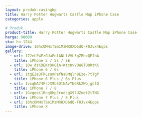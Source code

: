```yaml
---
layout: produk-casinghp
title: Harry Potter Hogwarts Castle Map iPhone Case
categories: apple

# Produk
product-title: Harry Potter Hogwarts Castle Map iPhone Case
harga: 90000
sku: hn-1244
image-drive: 10hcOMHxTSm1MzMRUXD6dQ-F0Jvx4Eqps
gallery:
  - url: 172eLP4EzGUaEnlANLlVVL3gZBhcQEJhA
    title: iPhone 5 / 5s / SE
  - url: 1Dw_dsKDEKrDHGiA-KtcnvV0W8T0ORtKK
    title: iPhone 6 / 6s
  - url: 1tgEZe3FkLzamPefNa0Mqln8Eze-7tTgP
    title: iPhone 6 Plus / 6s Plus
  - url: 1vxqNA74FrJX9bSOtNAvYNGRk2Wo_gdlQ
    title: iPhone 7 / 8
  - url: 1Gvgeei1Rnq8hpErudcgX97UZmet2tTNG
    title: iPhone 7 Plus / 8 Plus
  - url: 10hcOMHxTSm1MzMRUXD6dQ-F0Jvx4Eqps
    title: iPhone X
---
```

